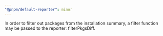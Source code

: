 ```yaml
---
"@pnpm/default-reporter": minor
---
```


In order to filter out packages from the installation summary, a filter function may be passed to the reporter: filterPkgsDiff.
